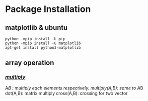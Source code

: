 # Package Installation
## matplotlib & ubuntu
```
python -mpip install -U pip
python -mpip install -U matplotlib
apt-get install python3-matplotlib
```


## array operation  
### [*multiply*]()
A*B : multiply each elements respectively.
multiply(A,B): same to A*B
dot(A,B): matrix multiply
cross(A,B): crossing for two vector
